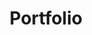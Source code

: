 ---
title: "Portfolio"
description: "I like to create beautiful things. Here's where I showcase them. Come Inside !!"
draft: false
---